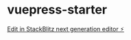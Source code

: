 # vuepress-starter

[Edit in StackBlitz next generation editor ⚡️](https://stackblitz.com/~/github.com/P5093/vuepress-starter)